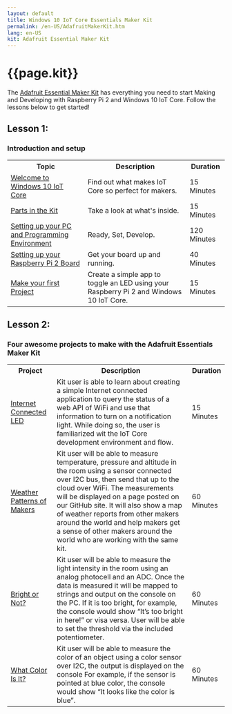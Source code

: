 ```yaml
---
layout: default
title: Windows 10 IoT Core Essentials Maker Kit
permalink: /en-US/AdafruitMakerKit.htm
lang: en-US
kit: Adafruit Essential Maker Kit
---
```

<h1 class="maker-kit section-heading">{{page.kit}}</h1>

<p>The <a target="_blank" href="http://adafruit.com/windows10iotpi2">Adafruit Essential Maker Kit</a> has everything you need to start Making and Developing with Raspberry Pi 2 and Windows 10 IoT Core. Follow the lessons below to get started! </p>

<div>
  <h2 class="maker-kit">Lesson 1: </h2>
  <h3 class="maker-kit">Introduction and setup</h3>
  <table class="table table-striped maker-kit">
    <tr>
      <th class="standardTH">Topic</th>
      <th class="standardTH">Description</th>
      <th>Duration</th>
    </tr>
    <tr>
      <td><a href="{{site.baseurl}}/{{page.lang}}/win10/AdafruitWelcome.htm">Welcome to Windows 10 IoT Core</a></td>
      <td>Find out what makes IoT Core so perfect for makers.</td>
      <td>15 Minutes</td>
    </tr>
    <tr>
      <td><a href="{{site.baseurl}}/{{page.lang}}/AdafruitKitContents.htm">Parts in the Kit</a></td>
      <td>Take a look at what's inside.</td>
      <td>15 Minutes</td>
    </tr>
    <tr>
      <td><a href="{{site.baseurl}}/{{page.lang}}/win10/KitSetupPCRPI.htm"> Setting up your PC and Programming Environment</a></td>
      <td>Ready, Set, Develop.</td>
      <td>120 Minutes</td>
    </tr>
    <tr>
      <td><a href="{{site.baseurl}}/{{page.lang}}/win10/KitSetupRPI.htm">Setting up your Raspberry Pi 2 Board</a></td>
      <td>Get your board up and running.</td>
      <td>40 Minutes</td>
    </tr>
     <tr>
      <td><a href="{{site.baseurl}}/{{page.lang}}/win10/samples/KitBlinky.htm">Make your first Project</a></td>
      <td>Create a simple app to toggle an LED using your Raspberry Pi 2 and Windows 10 IoT Core.</td>
      <td>15 Minutes</td>
    </tr>
  </table>
</div>

<div>
  <h2 id="lessonTwo" class="maker-kit">Lesson 2: </h2>
  <h3 class="maker-kit">Four awesome projects to make with the Adafruit Essentials Maker Kit</h3>

  <table class="table table-striped maker-kit">
    <tr>
      <th class="standardTH">Project</th>
      <th class="standardTH">Description</th>
      <th>Duration</th>
    </tr>
    <tr>
      <td><a target="_blank" href="https://www.hackster.io/windowsiot/internet-connected-led">Internet Connected LED</a></td>
      <td>Kit user is able to learn about creating a simple Internet connected application to query the status of a web API of WiFi and use that information to turn on a notification light. While doing so, the user is familiarized wit the IoT Core development environment and flow.</td>
      <td>15 Minutes</td>
    </tr>
    <tr>
      <td><a target="_blank" href="https://www.hackster.io/windowsiot/weather-patterns-of-makers">Weather Patterns of Makers</a></td>
      <td>Kit user will be able to measure temperature, pressure and altitude in the room using a sensor connected over I2C bus, then send that up to the cloud over WiFi.  The measurements will be displayed on a page posted on our GitHub site.  It will also show a map of weather reports from other makers around the world and help makers get a sense of other makers around the world who are working with the same kit.</td>
      <td>60 Minutes</td>
    </tr>
    <tr>
      <td><a target="_blank" href="https://www.hackster.io/windowsiot/bright-or-not">Bright or Not?</a></td>
      <td>Kit user will be able to measure the light intensity in the room using an analog photocell and an ADC. Once the data is measured it will be mapped to strings and output on the console on the PC. If it is too bright, for example, the console would show “It’s too bright in here!” or visa versa. User will be able to set the threshold via the included potentiometer. </td>
      <td>60 Minutes</td>
    </tr>
    <tr>
      <td><a target="_blank" href="https://www.hackster.io/windowsiot/what-color-is-it">What Color Is It?</a></td>
      <td>Kit user will be able to measure the color of an object using a color sensor over I2C, the output is displayed on the console For example, if the sensor is pointed at blue color, the console would show “It looks like the color is blue”. </td>
      <td>60 Minutes</td>
    </tr>
  </table>
</div>

